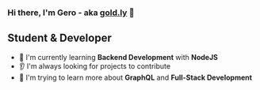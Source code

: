 ### Hi there, I'm Gero - aka [gold.ly](https://www.youtube.com/channel/UC2tppSR-k4dEsxk-DHcFWqQ) 👋

## Student & Developer
- 💬 I'm currently learning **Backend Development** with **NodeJS**
- 👂 I'm always looking for projects to contribute 
- 💪 I'm trying to learn more about **GraphQL** and **Full-Stack Development**

